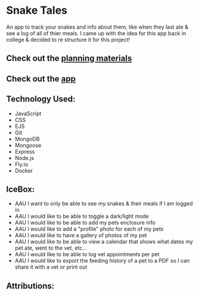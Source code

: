 # Snake Tales
An app to track your snakes and info about them, like when they last ate & see a log of all of thier meals.
I came up with the idea for this app back in college & decided to re structure it for this project! 
## Check out the [planning materials](https://trello.com/b/L7fk4Jj5/project-planning)

## Check out the [app](https://snake-tales.fly.dev)


## Technology Used:
- JavaScript
- CSS
- EJS
- Git
- MongoDB
- Mongoose
- Express
- Node.js
- Fly.io
- Docker

## IceBox:
- AAU I want to only be able to see my snakes & their meals if I am logged in
- AAU I would like to be able to toggle a dark/light mode
- AAU I would like to be able to add my pets enclosure info
- AAU I would like to add a "profile" photo for each of my pets
- AAU I would like to have a gallery of photos of my pet
- AAU I would like to be able to view a calendar that shows what dates my pet ate, went to the vet, etc...
- AAU I would like to be able to log vet appointments per pet
- AAU I would like to export the feeding history of a pet to a PDF so I can share it with a vet or print out
## Attributions: